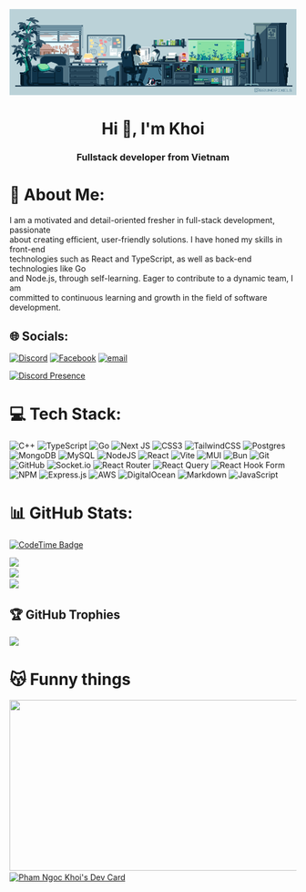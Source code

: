 ![My Image](images/3806936e1c0b535ff338121d6e5765df.gif)
<h1 align="center">Hi 👋, I'm Khoi</h1>
<h3 align="center">Fullstack developer from Vietnam</h3>

# 💫 About Me:

I am a motivated and detail-oriented fresher in full-stack development, passionate<br>about creating efficient, user-friendly solutions. I have honed my skills in front-end<br>technologies such as React and TypeScript, as well as back-end technologies like Go<br>and Node.js, through self-learning. Eager to contribute to a dynamic team, I am<br>committed to continuous learning and growth in the field of software development.
## 🌐 Socials:

[![Discord](https://img.shields.io/badge/Discord-%237289DA.svg?logo=discord&logoColor=white)](https://discord.com/users/448134583670800386) [![Facebook](https://img.shields.io/badge/Facebook-%231877F2.svg?logo=Facebook&logoColor=white)](https://facebook.com/khoi.2112) [![email](https://img.shields.io/badge/Email-D14836?logo=gmail&logoColor=white)](mailto:khoingoc456@gmail.com)

[![Discord Presence](https://lanyard.cnrad.dev/api/448134583670800386?bg=c6535d&theme=dark&showDisplayName=true)](https://discord.com/users/448134583670800386)

# 💻 Tech Stack:

![C++](https://img.shields.io/badge/c++-%2300599C.svg?style=for-the-badge&logo=c%2B%2B&logoColor=white) ![TypeScript](https://img.shields.io/badge/typescript-%23007ACC.svg?style=for-the-badge&logo=typescript&logoColor=white) ![Go](https://img.shields.io/badge/go-%2300ADD8.svg?style=for-the-badge&logo=go&logoColor=white) ![Next JS](https://img.shields.io/badge/Next-black?style=for-the-badge&logo=next.js&logoColor=white) ![CSS3](https://img.shields.io/badge/css3-%231572B6.svg?style=for-the-badge&logo=css3&logoColor=white) ![TailwindCSS](https://img.shields.io/badge/tailwindcss-%2338B2AC.svg?style=for-the-badge&logo=tailwind-css&logoColor=white) ![Postgres](https://img.shields.io/badge/postgres-%23316192.svg?style=for-the-badge&logo=postgresql&logoColor=white) ![MongoDB](https://img.shields.io/badge/MongoDB-%234ea94b.svg?style=for-the-badge&logo=mongodb&logoColor=white) ![MySQL](https://img.shields.io/badge/mysql-4479A1.svg?style=for-the-badge&logo=mysql&logoColor=white) ![NodeJS](https://img.shields.io/badge/node.js-6DA55F?style=for-the-badge&logo=node.js&logoColor=white) ![React](https://img.shields.io/badge/react-%2320232a.svg?style=for-the-badge&logo=react&logoColor=%2361DAFB) ![Vite](https://img.shields.io/badge/vite-%23646CFF.svg?style=for-the-badge&logo=vite&logoColor=white) ![MUI](https://img.shields.io/badge/MUI-%230081CB.svg?style=for-the-badge&logo=mui&logoColor=white) ![Bun](https://img.shields.io/badge/Bun-%23000000.svg?style=for-the-badge&logo=bun&logoColor=white) ![Git](https://img.shields.io/badge/git-%23F05033.svg?style=for-the-badge&logo=git&logoColor=white) ![GitHub](https://img.shields.io/badge/github-%23121011.svg?style=for-the-badge&logo=github&logoColor=white) ![Socket.io](https://img.shields.io/badge/Socket.io-black?style=for-the-badge&logo=socket.io&badgeColor=010101) ![React Router](https://img.shields.io/badge/React_Router-CA4245?style=for-the-badge&logo=react-router&logoColor=white) ![React Query](https://img.shields.io/badge/-React%20Query-FF4154?style=for-the-badge&logo=react%20query&logoColor=white) ![React Hook Form](https://img.shields.io/badge/React%20Hook%20Form-%23EC5990.svg?style=for-the-badge&logo=reacthookform&logoColor=white) ![NPM](https://img.shields.io/badge/NPM-%23CB3837.svg?style=for-the-badge&logo=npm&logoColor=white) ![Express.js](https://img.shields.io/badge/express.js-%23404d59.svg?style=for-the-badge&logo=express&logoColor=%2361DAFB) ![AWS](https://img.shields.io/badge/AWS-%23FF9900.svg?style=for-the-badge&logo=amazon-aws&logoColor=white) ![DigitalOcean](https://img.shields.io/badge/DigitalOcean-%230167ff.svg?style=for-the-badge&logo=digitalOcean&logoColor=white) ![Markdown](https://img.shields.io/badge/markdown-%23000000.svg?style=for-the-badge&logo=markdown&logoColor=white) ![JavaScript](https://img.shields.io/badge/javascript-%23323330.svg?style=for-the-badge&logo=javascript&logoColor=%23F7DF1E)

# 📊 GitHub Stats:
[![CodeTime Badge](https://img.shields.io/endpoint?style=flat-square&color=222&url=https%3A%2F%2Fapi.codetime.dev%2Fshield%3Fid%3D30987%26project%3D%26in=0)](https://codetime.dev)

![](https://github-readme-stats.vercel.app/api?username=khoipn21&theme=radical&hide_border=true&include_all_commits=false&count_private=false)<br/>
![](https://nirzak-streak-stats.vercel.app/?user=khoipn21&theme=radical&hide_border=true)<br/>
![](https://github-readme-stats.vercel.app/api/top-langs/?username=khoipn21&theme=radical&hide_border=true&include_all_commits=false&count_private=false&layout=compact)

## 🏆 GitHub Trophies

![](https://github-profile-trophy.vercel.app/?username=khoipn21&theme=radical&no-frame=false&no-bg=true&margin-w=4)

# 😽 Funny things
<a href="https://github.com/devxb/gitanimals">
<img
  src="https://render.gitanimals.org/farms/khoipn21"
  width="600"
  height="300"
/>
</a>
<a href="https://app.daily.dev/khoi2112"><img src="https://api.daily.dev/devcards/v2/xUN4wuyM5bU8ILQbcWi7e.png?type=default&r=ldc" width="356" alt="Pham Ngoc Khoi's Dev Card"/></a>

